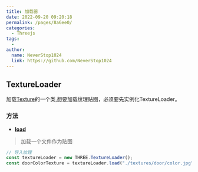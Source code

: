 ```yaml
---
title: 加载器
date: 2022-09-20 09:20:18
permalink: /pages/8a6ee0/
categories:
  - Threejs
tags:
  - 
author: 
  name: NeverStop1024
  link: https://github.com/NeverStop1024
---
```

## TextureLoader
加载[Texture](https://threejs.org/docs/index.html#api/zh/textures/Texture)的一个类,想要加载纹理贴图，必须要先实例化TextureLoader。
### 方法
* **[load](https://threejs.org/docs/index.html#api/zh/loaders/TextureLoader.load)**  
> 加载一个文件作为贴图
```javascript
// 导入纹理
const textureLoader = new THREE.TextureLoader();
const doorColorTexture = textureLoader.load("./textures/door/color.jpg");
```

